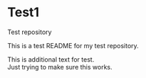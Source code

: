 # Test1
Test repository

This is a test README for my test repository.

This is additional text for test.  
Just trying to make sure this works.  
